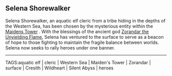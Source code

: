 ## Selena Shorewalker

Selena Shorewalker, an aquatic elf cleric from a tribe hiding in the depths of the Western Sea, has been chosen by the mysterious entity within the [Maidens Tower](../Places/Maidens%20Tower.md) . With the blessings of the ancient god [Zorandar the Unyielding Flame](../Gods/Zorandar%20the%20Unyielding%20Flame.md), Selena has ventured to the surface to serve as a beacon of hope to those fighting to maintain the fragile balance between worlds.  Selena now seeks to rally heroes under one banner.


---

TAGS:aquatic elf | cleric | Western Sea | Maiden's Tower | Zorandar | surface | Cresith | Wildheart | Silent Abyss | heroes
